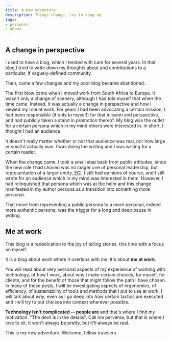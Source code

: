```yaml
---
title: A new adventure
description: Things change, try to keep up
tags:
- personal
- about
---
```


## A change in perspective

I used to have a blog, which I tended with care for several years.
In that blog,I tried to write down my thoughts about and contributions to a particular, if vaguely-defined community.

Then, came a few changes and my poor blog became abandoned.

The first blow came when I moved work from South Africa to Europe. It wasn't only a change of scenery, although I had told myself that when the time came.
Instead, it was actually a change in perspective and how I viewed my role at work.
For years I had been advocating a certain mission; I had been responsible
(if only to myself) for that mission and perspective, and had publicly taken a stand in promotion thereof.
My blog was the outlet for a certain persona which in my mind others were interested in. In short, I thought I had an audience.

It doesn't really matter whether or not that audience was real, nor how large or small it actually was.
I was doing the writing and I was writing for a certain reader.

When the change came, I took a small step back from public attitudes, since the new role I had chosen was no longer one of personal leadership, but representation of a larger entity, [EGI](https://egi.eu).
I still had opinions of course, and I still wrote for an audience which in my mind was interested in them.
However, I had relinquished that persona which was at the helm and this
change manifested in my author persona as a transition into something more
personal.

That move from representing a public persona to a more personal, indeed more authentic persona, was the trigger for a long and deep pause in writing.

## Me at work

This blog is a rededication to the joy of telling stories, this time with a focus on myself.

It is a blog about _work_ where it overlaps with _me_; it's about **me at work**.

You will read about very personal aspects of my experience of working with technology, of how I work, about why I make certain choices, for myself, for clients, and for the benefit of those that might follow the path I have chosen.
In many of these posts, I will be investigating aspects of ergonomics, of efficiency, of sustainability of tools and methods that I put to use at work.
I will talk about _why_, even as I go deep into _how_ certain tactics are executed and I will try to put choices into context wherever possible.

**Technology isn't complicated -- people are** and that's where I find my motivation.
"The devil is in the details". Call me perverse, but that is where I love to sit.
It won't always be pretty, but it'll always be real.

This is my new adventure. Welcome, fellow travelers.

